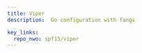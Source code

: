 ```yaml
---
title: Viper
description:  Go configuration with fangs 

key_links:
  repo_nwo: spf13/viper
---
```

